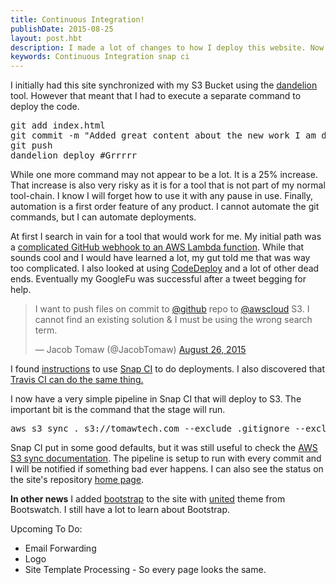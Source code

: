 ```yaml
---
title: Continuous Integration!
publishDate: 2015-08-25
layout: post.hbt
description: I made a lot of changes to how I deploy this website. Now I use snap ci.
keywords: Continuous Integration snap ci
---
```

I initially had this site synchronized with my S3 Bucket using the [dandelion](https://github.com/scttnlsn/dandelion) tool. However that meant that I had to execute a separate command to deploy the code.

<pre>
git add index.html
git commit -m "Added great content about the new work I am doing"
git push
dandelion deploy #Grrrrr
</pre>

While one more command may not appear to be a lot. It is a 25% increase. That increase is also very risky as it is for a tool that is not part of my normal tool-chain. I know I will forget how to use it with any pause in use. Finally, automation is a first order feature of any product. I cannot automate the git commands, but I can automate deployments.

At first I search in vain for a tool that would work for me. My initial path was a [complicated GitHub webhook to an AWS Lambda function](https://aws.amazon.com/blogs/compute/dynamic-github-actions-with-aws-lambda/). While that sounds cool and I would have learned a lot, my gut told me that was way too complicated. I also looked at using [CodeDeploy](http://docs.aws.amazon.com/codedeploy/latest/userguide/how-to-push-revision.html) and a lot of other dead ends. Eventually my GoogleFu was successful after a tweet begging for help.

> I want to push files on commit to [@github](https://twitter.com/github) repo to [@awscloud](https://twitter.com/awscloud) S3\. I cannot find an existing solution & I must be using the wrong search term.
> 
> — Jacob Tomaw (@JacobTomaw) [August 26, 2015](https://twitter.com/JacobTomaw/status/636617029231972352)

I found [instructions](http://www.thoughtworks.com/insights/blog/continuous-deployment-static-website-aws-snapci) to use [Snap CI](https://snap-ci.com) to do deployments. I also discovered that [Travis CI can do the same thing.](http://docs.travis-ci.com/user/deployment/s3/)

I now have a very simple pipeline in Snap CI that will deploy to S3\. The important bit is the command that the stage will run.

<pre>
aws s3 sync . s3://tomawtech.com --exclude .gitignore --exclude README.md --acl public-read --region us-east-1 --delete
</pre>

Snap CI put in some good defaults, but it was still useful to check the [AWS S3 sync documentation](http://docs.aws.amazon.com/cli/latest/reference/s3/sync.html). The pipeline is setup to run with every commit and I will be notified if something bad ever happens. I can also see the status on the site's repository [home page](https://github.com/flatiron32/tomawtechdotcom).

**In other news** I added [bootstrap](http://getbootstrap.com/) to the site with [united](https://bootswatch.com/united/) theme from Bootswatch. I still have a lot to learn about Bootstrap.

Upcoming To Do:

*  Email Forwarding
*  Logo
*  Site Template Processing - So every page looks the same.